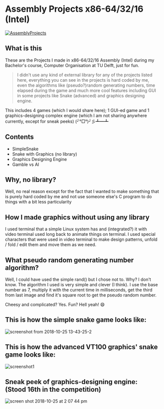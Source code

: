 # Assembly Projects x86-64/32/16 (Intel)
[![AssemblyProjects](https://img.shields.io/badge/Pradyuman7-Assembly_Projects-maroon.svg?style=flat)](https://github.com/Pradyuman7/AssemblyGames)

## What is this
These are the Projects I made in x86-64/32/16 Assembly (Intel) during my Bachelor's course, Computer Organisation at TU Delft, just for fun.

>I didn't use any kind of external library for any of the projects listed here, everything you can see in the projects is hard coded by me, even the algorithms like (pseudo?)random generating numbers, time elapsed during the game and much more cool features including GUI in some projects like Snake (advanced) and graphics designing engine.

This includes 4 games (which I would share here); 1 GUI-ed game and 1 graphics-designing complex engine (which I am not sharing anywhere currently, except for sneak peeks) (╯°□°)╯彡┻━┻ 

## Contents
- SimpleSnake
- Snake with Graphics (no library)
- Graphics Designing Engine
- Gamble vs AI

## Why, no library?

Well, no real reason except for the fact that I wanted to make something that is purely hard coded by me and not use someone else's C program to do things with a bit less particularity

## How I made graphics without using any library

I used terminal that a simple Linux system has and (integrated?) it with video terminal used long back to animate things on terminal. I used special characters that were used in video terminal to make design patterns, unfold / fold / edit them and move them as we need.

## What pseudo random generating number algorithm?

Well, I could have used the simple rand() but I chose not to. Why? I don't know. The algorithm I used is very simple and clever (I think). I use the base number as 7, multiply it with the current time in milliseconds, get the third from last image and find it's square root to get the pseudo random number.

Cheesy and complicated? Yes. Fun? Hell yeah! :smile:


## This is how the simple snake game looks like:

![screenshot from 2018-10-25 13-43-25-2](https://user-images.githubusercontent.com/41565823/47498934-fa242b80-d85e-11e8-9064-1c1d3e55c5f6.png)

## This is how the advanced VT100 graphics' snake game looks like:

![screenshot1](https://user-images.githubusercontent.com/41565823/46129946-60099d00-c238-11e8-9bd5-74293b3c915c.jpg)

## Sneak peek of graphics-designing engine: (Stood 16th in the competition)

![screen shot 2018-10-25 at 2 07 44 pm](https://user-images.githubusercontent.com/41565823/47499134-7f0f4500-d85f-11e8-835b-fe5d9b2afb05.png)



